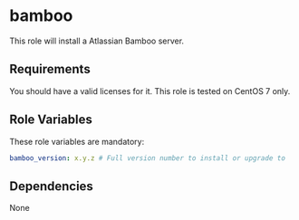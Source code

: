 bamboo
============

This role will install a Atlassian Bamboo server.

Requirements
------------

You should have a valid licenses for it. This role is tested on CentOS 7 only.

Role Variables
--------------

These role variables are mandatory:
```yaml
bamboo_version: x.y.z # Full version number to install or upgrade to
```

Dependencies
------------

None
